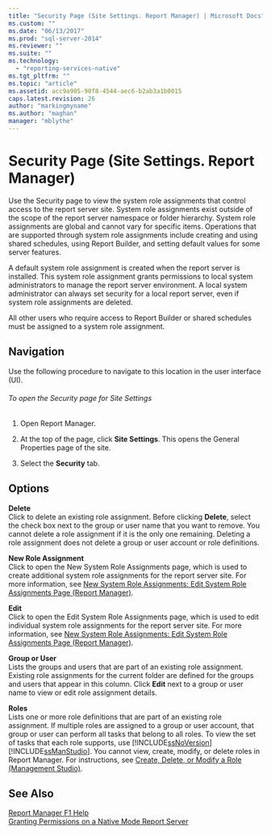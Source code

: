```yaml
---
title: "Security Page (Site Settings. Report Manager) | Microsoft Docs"
ms.custom: ""
ms.date: "06/13/2017"
ms.prod: "sql-server-2014"
ms.reviewer: ""
ms.suite: ""
ms.technology: 
  - "reporting-services-native"
ms.tgt_pltfrm: ""
ms.topic: "article"
ms.assetid: acc9a905-90f8-4544-aec6-b2ab3a1b0015
caps.latest.revision: 26
author: "markingmyname"
ms.author: "maghan"
manager: "mblythe"
---
```

# Security Page (Site Settings. Report Manager)
  Use the Security page to view the system role assignments that control access to the report server site. System role assignments exist outside of the scope of the report server namespace or folder hierarchy. System role assignments are global and cannot vary for specific items. Operations that are supported through system role assignments include creating and using shared schedules, using Report Builder, and setting default values for some server features.  
  
 A default system role assignment is created when the report server is installed. This system role assignment grants permissions to local system administrators to manage the report server environment. A local system administrator can always set security for a local report server, even if system role assignments are deleted.  
  
 All other users who require access to Report Builder or shared schedules must be assigned to a system role assignment.  
  
## Navigation  
 Use the following procedure to navigate to this location in the user interface (UI).  
  
###### To open the Security page for Site Settings  
  
1.  Open Report Manager.  
  
2.  At the top of the page, click **Site Settings**. This opens the General Properties page of the site.  
  
3.  Select the **Security** tab.  
  
## Options  
 **Delete**  
 Click to delete an existing role assignment. Before clicking **Delete**, select the check box next to the group or user name that you want to remove. You cannot delete a role assignment if it is the only one remaining. Deleting a role assignment does not delete a group or user account or role definitions.  
  
 **New Role Assignment**  
 Click to open the New System Role Assignments page, which is used to create additional system role assignments for the report server site. For more information, see [New System Role Assignments: Edit System Role Assignments Page &#40;Report Manager&#41;](../../2014/reporting-services/new-system-role-assignments-edit-system-role-assignments-page-report-manager.md).  
  
 **Edit**  
 Click to open the Edit System Role Assignments page, which is used to edit individual system role assignments for the report server site. For more information, see [New System Role Assignments: Edit System Role Assignments Page &#40;Report Manager&#41;](../../2014/reporting-services/new-system-role-assignments-edit-system-role-assignments-page-report-manager.md).  
  
 **Group or User**  
 Lists the groups and users that are part of an existing role assignment. Existing role assignments for the current folder are defined for the groups and users that appear in this column. Click **Edit** next to a group or user name to view or edit role assignment details.  
  
 **Roles**  
 Lists one or more role definitions that are part of an existing role assignment. If multiple roles are assigned to a group or user account, that group or user can perform all tasks that belong to all roles. To view the set of tasks that each role supports, use [!INCLUDE[ssNoVersion](../includes/ssnoversion-md.md)] [!INCLUDE[ssManStudio](../includes/ssmanstudio-md.md)]. You cannot view, create, modify, or delete roles in Report Manager. For instructions, see [Create, Delete, or Modify a Role &#40;Management Studio&#41;](security/role-definitions-create-delete-or-modify.md).  
  
## See Also  
 [Report Manager F1 Help](../../2014/reporting-services/report-manager-f1-help.md)   
 [Granting Permissions on a Native Mode Report Server](security/granting-permissions-on-a-native-mode-report-server.md)  
  
  